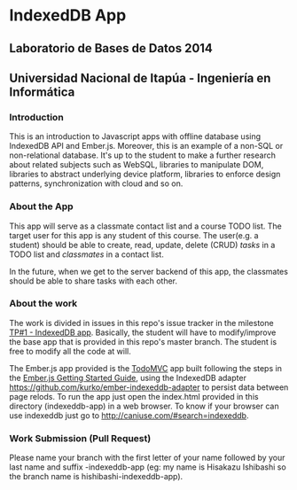 # IndexedDB App
## Laboratorio de Bases de Datos 2014
## Universidad Nacional de Itapúa - Ingeniería en Informática

### Introduction

This is an introduction to Javascript apps with offline database using IndexedDB API and Ember.js. Moreover, this is an example of a non-SQL or non-relational database. It's up to the student to make a further research about related subjects such as WebSQL, libraries to manipulate DOM, libraries to abstract underlying device platform, libraries to enforce design patterns, synchronization with cloud and so on.

### About the App

This app will serve as a classmate contact list and a course TODO list. The target user for this app is any student of this course. 
The user(e.g. a student) should be able to create, read, update, delete (CRUD) _tasks_ in a TODO list and _classmates_ in a contact list.

In the future, when we get to the server backend of this app, the classmates should be able to share tasks with each other.

### About the work

The work is divided in issues in this repo's issue tracker in the milestone [TP#1 - IndexedDB app](https://github.com/hisapy/uni-bd-2014/issues?milestone=1&state=open). Basically, the student will have to modify/improve the base app that is provided in this repo's master branch. The student is free to modify all the code at will.

The Ember.js app provided is the [TodoMVC](http://todomvc.com/) app built following the steps in the [Ember.js Getting Started Guide](http://emberjs.com/guides/getting-started/), using the IndexedDB adapter https://github.com/kurko/ember-indexeddb-adapter to persist data between page relods. To run the app just open the index.html provided in this directory (indexeddb-app) in a web browser. To know if your browser can use indexeddb just go to http://caniuse.com/#search=indexeddb.

### Work Submission (Pull Request)

Please name your branch with the first letter of your name followed by your last name and suffix -indexeddb-app (eg: my name is Hisakazu Ishibashi so the branch name is hishibashi-indexeddb-app).
